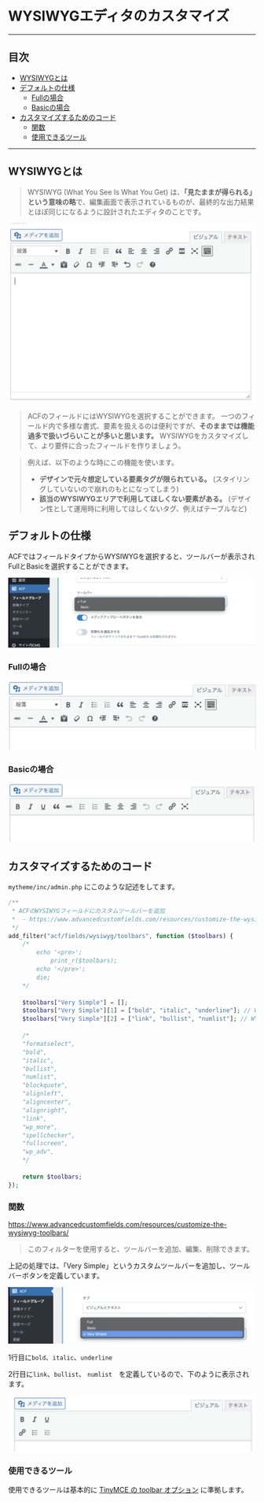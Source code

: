 # WYSIWYGエディタのカスタマイズ

---

## 目次

- [WYSIWYGとは](#wysiwygとは)
- [デフォルトの仕様](#デフォルトの仕様)
  - [Fullの場合](#fullの場合)
  - [Basicの場合](#basicの場合)
- [カスタマイズするためのコード](#カスタマイズするためのコード)
  - [関数](#関数)
  - [使用できるツール](#使用できるツール)

---

## WYSIWYGとは

> WYSIWYG (What You See Is What You Get) は、**「見たままが得られる」という意味の略**で、編集画面で表示されているものが、最終的な出力結果とほぼ同じになるように設計されたエディタのことです。

![WYSIWYGエディタ](スクリーンショット_2025-06-18_16.48.25.png)

> ACFのフィールドにはWYSIWYGを選択することができます。
> 一つのフィールド内で多様な書式、要素を扱えるのは便利ですが、**そのままでは機能過多で扱いづらいことが多いと思います。**
> WYSIWYGをカスタマイズして、より要件に合ったフィールドを作りましょう。

> 例えば、以下のような時にこの機能を使います。
>
> - **デザインで元々想定している要素タグが限られている。**
>   (スタイリングしていないので崩れのもとになってしまう)
> - **該当のWYSIWYGエリアで利用してほしくない要素がある。**
>   (デザイン性として運用時に利用してほしくないタグ、例えばテーブルなど)

## デフォルトの仕様

ACFではフィールドタイプからWYSIWYGを選択すると、ツールバーが表示されFullとBasicを選択することができます。

![WYSIWYG設定](スクリーンショット_2025-06-18_17.09.15.png)

### Fullの場合

![Fullツールバー](スクリーンショット_2025-06-18_17.10.28.png)

### Basicの場合

![Basicツールバー](スクリーンショット_2025-06-18_17.10.36.png)

## カスタマイズするためのコード

`mytheme/inc/admin.php` にこのような記述をしてます。

```php
/**
 * ACFのWYSIWYGフィールドにカスタムツールバーを追加
 *  - https://www.advancedcustomfields.com/resources/customize-the-wysiwyg-toolbars/#usage
 */
add_filter("acf/fields/wysiwyg/toolbars", function ($toolbars) {
	/*
		echo '<pre>';
			print_r($toolbars);
		echo '</pre>';
		die;
	*/

	$toolbars["Very Simple"] = [];
	$toolbars["Very Simple"][1] = ["bold", "italic", "underline"]; // WYSIWYG 1行目
	$toolbars["Very Simple"][2] = ["link", "bullist", "numlist"]; // WYSIWYG 2行目

	/*
	"formatselect",
	"bold",
	"italic",
	"bullist",
	"numlist",
	"blockquote",
	"alignleft",
	"aligncenter",
	"alignright",
	"link",
	"wp_more",
	"spellchecker",
	"fullscreen",
	"wp_adv",
	*/

	return $toolbars;
});
```

### 関数

https://www.advancedcustomfields.com/resources/customize-the-wysiwyg-toolbars/

> このフィルターを使用すると、ツールバーを追加、編集、削除できます。

上記の処理では、「Very Simple」というカスタムツールバーを追加し、ツールバーボタンを定義しています。

![カスタムツールバー設定](スクリーンショット_2025-06-18_17.19.16.png)

1行目に`bold`、`italic`、`underline`

2行目に`link`、`bullist`、 `numlist`　を定義しているので、下のように表示されます。

![カスタムツールバー表示](スクリーンショット_2025-06-18_17.19.37.png)

### 使用できるツール

使用できるツールは基本的に [TinyMCE の toolbar オプション](https://www.tiny.cloud/docs/tinymce/6/available-toolbar-buttons/) に準拠します。
